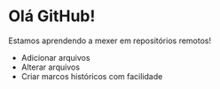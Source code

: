 # Olá GitHub!
Estamos aprendendo a mexer em repositórios remotos!

- Adicionar arquivos
- Alterar arquivos
- Criar marcos históricos com facilidade
